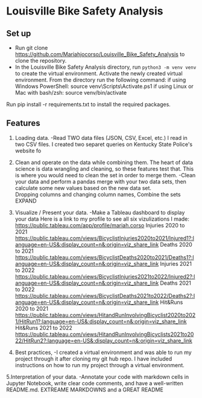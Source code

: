 # Louisville Bike Safety Analysis

## Set up

* Run git clone https://github.com/Mariahjocorso/Louisville_Bike_Safety_Analysis to clone the repository.
* In the Louisville Bike Safety Analysis directory, run ```python3 -m venv venv``` to create the virtual environment.
Activate the newly created virtual environment. 
From the directory run the following command:
if using Windows PowerShell: source venv\Scripts\Activate.ps1
if using Linux or Mac with bash/zsh: source venv/bin/activate

Run pip install -r requirements.txt to install the required packages.


## Features
1. Loading data. 
    -Read TWO data files (JSON, CSV, Excel, etc.)
    I read in two CSV files. I created two separet queries on Kentucky State Police's website fo

2. Clean and operate on the data while combining them. The heart of data science is data wrangling and cleaning, so these features test that. This is where you would need to clean the set in order to merge them. 
    -Clean your data and perform a pandas merge with your two data sets, then calculate some new values based on the new data set.  
    Dropping columns and changing column names, Combine the sets EXPAND

3. Visualize / Present your data. 
    -Make a Tableau dashboard to display your data
    Here is a link to my profile to see all six vizulizations I made: https://public.tableau.com/app/profile/mariah.corso
    Injuries 2020 to 2021
    https://public.tableau.com/views/BicyclistInjuries2020to2021/Injured1?:language=en-US&:display_count=n&:origin=viz_share_link
    Deaths 2020 to 2021
    https://public.tableau.com/views/BicyclistDeaths2020to2021/Deaths1?:language=en-US&:display_count=n&:origin=viz_share_link
    Injuries 2021 to 2022
    https://public.tableau.com/views/BicyclistInjuries2021to2022/Injured2?:language=en-US&:display_count=n&:origin=viz_share_link
    Deaths 2021 to 2022
    https://public.tableau.com/views/BicyclistDeaths2021to2022/Deaths2?:language=en-US&:display_count=n&:origin=viz_share_link
    Hit&Runs 2020 to 2021
    https://public.tableau.com/views/HitandRunInvolvingBicyclist2020to2021/HitRun1?:language=en-US&:display_count=n&:origin=viz_share_link
    Hit&Runs 2021 to 2022
    https://public.tableau.com/views/HitandRunInvolvingBicyclists2021to2022/HitRun2?:language=en-US&:display_count=n&:origin=viz_share_link


4. Best practices,
    -I created a virtual environment and was able to run my project through it after cloning my git hub repo. I have included instructions on how to run my project through a virtual environment. 

5.Interpretation of your data. 
   -Annotate your code with markdown cells in Jupyter Notebook, write clear code comments, and have a well-written README.md. 
    EXTREAME MARKDOWNS and a GREAT README

 